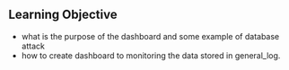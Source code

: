 ## Learning Objective
- what is the purpose of the dashboard and some example of database attack
- how to create dashboard to monitoring the data stored in general_log.
